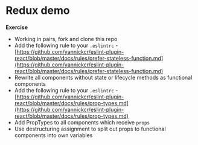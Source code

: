 # Redux demo

**Exercise**

* Working in pairs, fork and clone this repo
* Add the following rule to your `.eslintrc` -  [https://github.com/yannickcr/eslint-plugin-react/blob/master/docs/rules/prefer-stateless-function.md](https://github.com/yannickcr/eslint-plugin-react/blob/master/docs/rules/prefer-stateless-function.md)
* Rewrite all components without state or lifecycle methods as functional components
* Add the following rule to your `.eslintrc` -  [https://github.com/yannickcr/eslint-plugin-react/blob/master/docs/rules/prop-types.md](https://github.com/yannickcr/eslint-plugin-react/blob/master/docs/rules/prop-types.md)
* Add PropTypes to all components which receive `props`
* Use destructuring assignment to split out props to functional components into own variables
